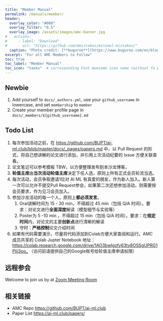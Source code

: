 ```yaml
---
title: "Member Manual"
permalink: /manuals/member/
header:
  overlay_color: "#000"
  overlay_filter: "0.5"
  overlay_image: /assets/images/amc-banner.jpg
#   actions:
#     - label: "Download"
#       url: "https://github.com/mmistakes/minimal-mistakes/"
  caption: "Photo credit: [**buguroo**](https://www.buguroo.com/en/blog/topic/ai)"
excerpt: "For all AMC Members to Follow"
toc: true
toc_label: "Member Manual"
toc_icon: "tasks"  # corresponding Font Awesome icon name (without fa prefix)
---
```


## Newbie

1. Add yourself to `docs/_authors.yml`, use your `github_username` in lowercase, and set `membership` to `member`
1. Create your member profile page in `docs/_members/${github_username}.md`

## Todo List

1. 每次参加活动之前，在 <https://github.com/BUPT/ai-ml.club/blob/master/docs/_pages/papers.md> 中，以 Pull Request 的形式，将自己想讲解的论文进行添加，并引用上次活动纪要的 Issue 方便关联查看。
2. 论文笔记可以参考模板 TBW，以方便整理发布到本沙龙博客。
3. **轮值主席**由**当次活动轮值主席**决定下任人选，原则上所有正式会员轮流当选。
4. 每次活动，会员争取邀请1位对 AI ML 有真爱的朋友，作为新人加入。新人第一次可以允许不提交Pull Request参会，如果第二次还想参加活动，则需要按会员要求，作为见习会员加入。
5. 参加沙龙活动的每一个人，原则上**都必须发言**。
    1. Oral讲解时间为 15 - 30 min，不得超过 45 min（包括 Q/A 时间）。要求：对论文进行**全面深度**解读（模型细节与实验等）
    2. Poster为 5 -10 min ，不得超过 15 min（包括 Q/A 时间）。要求：在**规定时间**内，对论文的主要**创新点**进行清晰的解读
    3. 守时：**严格控制**论文介绍时间
6. 如果有代码需要演示，尽量将代码添加到Colab方便大家查阅和运行。AMC 成员共享的 Colab Jupter Notebook 地址： <https://colab.research.google.com/drive/1AO3bwIgzfy63ty8OSSgUPRG1PIii3oo_> （访问前请提供自己的Google账号给轮值主席申请权限）

## 远程参会

Welcome to join us by at [Zoom Meeting Room](https://ai-ml.club/zoom/)

## 相关链接

- AMC Repo <https://github.com/BUPT/ai-ml.club>
- Paper List <https://ai-ml.club/papers/>

